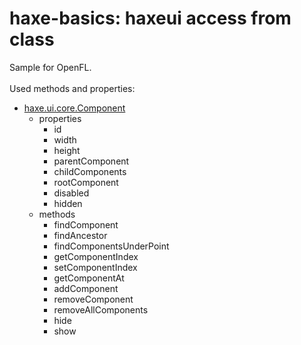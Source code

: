 haxe-basics: haxeui access from class
=========================

Sample for OpenFL.
<br/>
<br/>
Used methods and properties:
* [haxe.ui.core.Component](https://github.com/haxeui/haxeui-core/blob/master/haxe/ui/core/Component.hx)
  * properties
    * id
    * width
    * height
    * parentComponent
    * childComponents
    * rootComponent
    * disabled
    * hidden
  * methods
    * findComponent
    * findAncestor
    * findComponentsUnderPoint
    * getComponentIndex
    * setComponentIndex
    * getComponentAt
    * addComponent
    * removeComponent
    * removeAllComponents
    * hide
    * show
